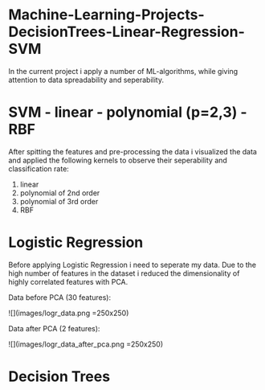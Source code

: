 # Machine-Learning-Projects-DecisionTrees-Linear-Regression-SVM

In the current project i apply a number of ML-algorithms, while giving attention to data spreadability and seperability.

# SVM - linear - polynomial (p=2,3) - RBF

After spitting the features and pre-processing the data i visualized the data and applied the following kernels to observe their seperability and classification rate:
1. linear 
2. polynomial of 2nd order
3. polynomial of 3rd order
4. RBF

# Logistic Regression 

Before applying Logistic Regression i need to seperate my data. Due to the high number of features in the dataset i reduced the dimensionality of highly correlated features with PCA.

Data before PCA (30 features):

![](images/logr_data.png =250x250)

Data after PCA (2 features):

![](images/logr_data_after_pca.png =250x250)

# Decision Trees


